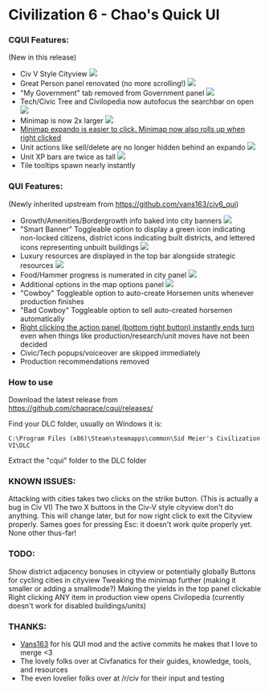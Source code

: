 # Civilization 6 - Chao's Quick UI

### CQUI Features:

(New in this release)
* Civ V Style Cityview ![](http://i.imgur.com/NpyJjVr.jpg)
* Great Person panel renovated (no more scrolling!) ![](http://i.imgur.com/FeRTxyh.jpg)
* "My Government" tab removed from Government panel ![](http://i.imgur.com/168ThOx.jpg)
* Tech/Civic Tree and Civilopedia now autofocus the searchbar on open ![](http://i.imgur.com/tPzNnv4.png)
* Minimap is now 2x larger ![](http://i.imgur.com/AyY8HeP.jpg)
* [Minimap expando is easier to click. Minimap now also rolls up when right clicked](https://gfycat.com/ElementaryRectangularGalago)
* Unit actions like sell/delete are no longer hidden behind an expando ![](http://i.imgur.com/x1xZtyY.png)
* Unit XP bars are twice as tall ![](http://i.imgur.com/TeWR0VA.png)
* Tile tooltips spawn nearly instantly

### QUI Features:

(Newly inherited upstream from https://github.com/vans163/civ6_qui)
* Growth/Amenities/Bordergrowth  info baked into city banners ![](http://i.imgur.com/8CUJSB6.png)
* "Smart Banner" Toggleable option to display a green icon indicating non-locked citizens, district icons indicating built districts, and lettered icons representing unbuilt buildings ![](http://i.imgur.com/FEdJQ61.png)
* Luxury resources are displayed in the top bar alongside strategic resources ![](http://i.imgur.com/ebYO8l4.png)
* Food/Hammer progress is numerated in city panel ![](http://i.imgur.com/utZzpqJ.png)
* Additional options in the map options panel ![](http://i.imgur.com/V94t5a9.png)
* "Cowboy" Toggleable option to auto-create Horsemen units whenever production finishes
* "Bad Cowboy" Toggleable option to sell auto-created horsemen automatically
* [Right clicking the action panel (bottom right button) instantly ends turn](https://gfycat.com/PeacefulSpanishAfricanwildcat) even when things like production/research/unit moves have not been decided
* Civic/Tech popups/voiceover are skipped immediately
* Production recommendations removed

### How to use
Download the latest release from
https://github.com/chaorace/cqui/releases/

Find your DLC folder, usually on Windows it is:  
```
C:\Program Files (x86)\Steam\steamapps\common\Sid Meier's Civilization VI\DLC
```

Extract the "cqui" folder to the DLC folder

### KNOWN ISSUES:

Attacking with cities takes two clicks on the strike button. (This is actually a bug in Civ VI)
The two X buttons in the Civ-V style cityview don't do anything. This will change later, but for now right click to exit the Cityview properly. Sames goes for pressing Esc: it doesn't work quite properly yet.
None other thus-far!

### TODO:

Show district adjacency bonuses in cityview or potentially globally
Buttons for cycling cities in cityview
Tweaking the minimap further (making it smaller or adding a smallmode?)
Making the yields in the top panel clickable
Right clicking ANY item in production view opens Civilopedia (currently doesn't work for disabled buildings/units)

### THANKS:
* [Vans163](https://github.com/vans163) for his QUI mod and the active commits he makes that I love to merge <3
* The lovely folks over at Civfanatics for their guides, knowledge, tools, and resources
* The even lovelier folks over at /r/civ for their input and testing
